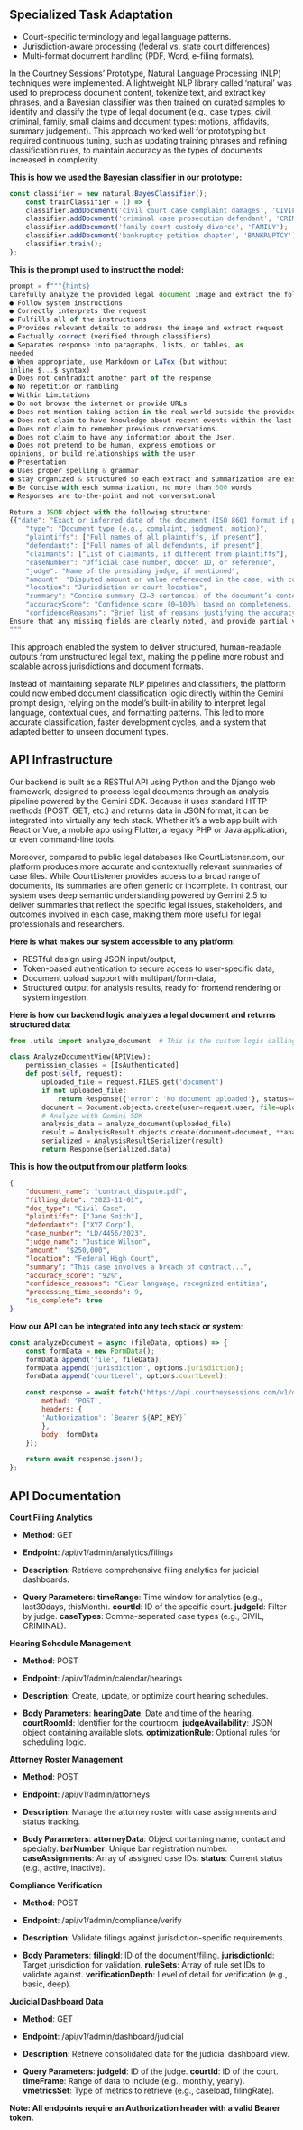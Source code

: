 ##  Specialized Task Adaptation

- Court-specific terminology and legal language patterns.
- Jurisdiction-aware processing (federal vs. state court differences).
- Multi-format document handling (PDF, Word, e-filing formats).

In the Courtney Sessions’ Prototype, Natural Language Processing (NLP) techniques were implemented. A lightweight NLP library called ‘natural’ was used to preprocess document content, tokenize text, and extract key phrases, and a Bayesian classifier was then trained on curated samples to identify and classify the type of legal document (e.g., case types, civil, criminal, family, small claims and document types: motions, affidavits, summary judgement). This approach worked well for prototyping but required continuous tuning, such as updating training phrases and refining classification rules, to maintain accuracy as the types of documents increased in complexity.

**This is how we used the Bayesian classifier in our prototype:**

```javascript
const classifier = new natural.BayesClassifier();
    const trainClassifier = () => {
    classifier.addDocument('civil court case complaint damages', 'CIVIL');
    classifier.addDocument('criminal case prosecution defendant', 'CRIMINAL');
    classifier.addDocument('family court custody divorce', 'FAMILY');
    classifier.addDocument('bankruptcy petition chapter', 'BANKRUPTCY');
    classifier.train();
};
```

**This is the prompt used to instruct the model:**

```javascript
prompt = f"""{hints}
Carefully analyze the provided legal document image and extract the following structured information in JSON format. Ensure all fields are interpreted accurately, using contextual understanding of legal language and layout. Be concise and factual.
● Follow system instructions 
● Correctly interprets the request 
● Fulfills all of the instructions 
● Provides relevant details to address the image and extract request 
● Factually correct (verified through classifiers) 
● Separates response into paragraphs, lists, or tables, as 
needed 
● When appropriate, use Markdown or LaTex (but without 
inline $...$ syntax) 
● Does not contradict another part of the response 
● No repetition or rambling 
● Within Limitations 
● Do not browse the internet or provide URLs 
● Does not mention taking action in the real world outside the provided documentation 
● Does not claim to have knowledge about recent events within the last 6-12 months. 
● Does not claim to remember previous conversations. 
● Does not claim to have any information about the User. 
● Does not pretend to be human, express emotions or 
opinions, or build relationships with the user. 
● Presentation 
● Uses proper spelling & grammar 
● stay organized & structured so each extract and summarization are easy to consume 
● Be Concise with each summarization, no more than 500 words
● Responses are to-the-point and not conversational 

Return a JSON object with the following structure:
{{"date": "Exact or inferred date of the document (ISO 8601 format if possible)",
    "type": "Document type (e.g., complaint, judgment, motion)",
    "plaintiffs": ["Full names of all plaintiffs, if present"],
    "defendants": ["Full names of all defendants, if present"],
    "claimants": ["List of claimants, if different from plaintiffs"],
    "caseNumber": "Official case number, docket ID, or reference",
    "judge": "Name of the presiding judge, if mentioned",
    "amount": "Disputed amount or value referenced in the case, with currency",
    "location": "Jurisdiction or court location",
    "summary": "Concise summary (2–3 sentences) of the document’s content and purpose",
    "accuracyScore": "Confidence score (0–100%) based on completeness, clarity, and consistency",
    "confidenceReasons": "Brief list of reasons justifying the accuracy score (e.g., missing data, unclear handwriting, ambiguous text)"}}
Ensure that any missing fields are clearly noted, and provide partial values if full details cannot be confidently determined.
"""
```
This approach enabled the system to deliver structured, human-readable outputs from unstructured legal text, making the pipeline more robust and scalable across jurisdictions and document formats.

Instead of maintaining separate NLP pipelines and classifiers, the platform could now embed document classification logic directly within the Gemini prompt design, relying on the model’s built-in ability to interpret legal language, contextual cues, and formatting patterns. This led to more accurate classification, faster development cycles, and a system that adapted better to unseen document types.

## API Infrastructure

Our backend is built as a RESTful API using Python and the Django web framework, designed to process legal documents through an analysis pipeline powered by the Gemini SDK. Because it uses standard HTTP methods (POST, GET, etc.) and returns data in JSON format, it can be integrated into virtually any tech stack. Whether it’s a web app built with React or Vue, a mobile app using Flutter, a legacy PHP or Java application, or even command-line tools.

Moreover, compared to public legal databases like CourtListener.com, our platform produces more accurate and contextually relevant summaries of case files. While CourtListener provides access to a broad range of documents, its summaries are often generic or incomplete. In contrast, our system uses deep semantic understanding powered by Gemini 2.5 to deliver summaries that reflect the specific legal issues, stakeholders, and outcomes involved in each case, making them more useful for legal professionals and researchers.

**Here is what makes our system accessible to any platform**:

- RESTful design using JSON input/output,
- Token-based authentication to secure access to user-specific data,
- Document upload support with multipart/form-data,
- Structured output for analysis results, ready for frontend rendering or system ingestion. 

**Here is how our backend logic analyzes a legal document and returns structured data**:

```python
from .utils import analyze_document  # This is the custom logic calling Gemini SDK

class AnalyzeDocumentView(APIView):
    permission_classes = [IsAuthenticated]
    def post(self, request):
        uploaded_file = request.FILES.get('document')
        if not uploaded_file:
            return Response({'error': 'No document uploaded'}, status=400)
        document = Document.objects.create(user=request.user, file=uploaded_file)
        # Analyze with Gemini SDK 
        analysis_data = analyze_document(uploaded_file)
        result = AnalysisResult.objects.create(document=document, **analysis_data)
        serialized = AnalysisResultSerializer(result)
        return Response(serialized.data)
```

**This is how the output from our platform looks**:

```json
{
    "document_name": "contract_dispute.pdf",
    "filling_date": "2023-11-01",
    "doc_type": "Civil Case",
    "plaintiffs": ["Jane Smith"],
    "defendants": ["XYZ Corp"],
    "case_number": "LD/4456/2023",
    "judge_name": "Justice Wilson",
    "amount": "$250,000",
    "location": "Federal High Court",
    "summary": "This case involves a breach of contract...",
    "accuracy_score": "92%",
    "confidence_reasons": "Clear language, recognized entities",
    "processing_time_seconds": 9,
    "is_complete": true
}
```
**How our API can be integrated into any tech stack or system**:

```javascript
const analyzeDocument = async (fileData, options) => {
    const formData = new FormData();
    formData.append('file', fileData);
    formData.append('jurisdiction', options.jurisdiction);
    formData.append('courtLevel', options.courtLevel);

    const response = await fetch('https://api.courtneysessions.com/v1/documents/analyze', {
        method: 'POST',
        headers: {
        'Authorization': `Bearer ${API_KEY}`
        },
        body: formData
    });

    return await response.json();
};
```
## API Documentation

**Court Filing Analytics**

- **Method**: GET
- **Endpoint**: /api/v1/admin/analytics/filings
- **Description**: Retrieve comprehensive filing analytics for judicial dashboards.

- **Query Parameters**:
    **timeRange**: Time window for analytics (e.g., last30days, thisMonth).
    **courtId**: ID of the specific court.
    **judgeId**: Filter by judge.
    **caseTypes**: Comma-seperated case types (e.g., CIVIL, CRIMINAL).

**Hearing Schedule Management**

- **Method**: POST
- **Endpoint**: /api/v1/admin/calendar/hearings
- **Description**: Create, update, or optimize court hearing schedules.

- **Body Parameters**:
    **hearingDate**: Date and time of the hearing.
    **courtRoomId**: Identifier for the courtroom.
    **judgeAvailability**: JSON object containing available slots.
    **optimizationRule**: Optional rules for scheduling logic.

**Attorney Roster Management**

- **Method**: POST
- **Endpoint**: /api/v1/admin/attorneys
- **Description**: Manage the attorney roster with case assignments and status tracking.

- **Body Parameters**:
    **attorneyData**: Object containing name, contact and specialty.
    **barNumber**: Unique bar registration number.
    **caseAssignments**: Array of assigned case IDs.
    **status**: Current status (e.g., active, inactive).

**Compliance Verification**

- **Method**: POST
- **Endpoint**: /api/v1/admin/compliance/verify
- **Description**: Validate filings against jurisdiction-specific requirements.

- **Body Parameters**:
    **filingId**: ID of the document/filing.
    **jurisdictionId**: Target jurisdiction for validation.
    **ruleSets**: Array of rule set IDs to validate against.
    **verificationDepth**: Level of detail for verification (e.g., basic, deep).

**Judicial Dashboard Data**

- **Method**: GET
- **Endpoint**: /api/v1/admin/dashboard/judicial
- **Description**: Retrieve consolidated data for the judicial dashboard view.

- **Query Parameters**:
    **judgeId**: ID of the judge.
    **courtId**: ID of the court.
    **timeFrame**: Range of data to include (e.g., monthly, yearly).
    **vmetricsSet**: Type of metrics to retrieve (e.g., caseload, filingRate).

**Note: All endpoints require an Authorization header with a valid Bearer token.**